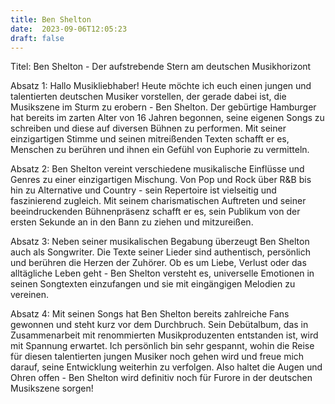 ```yaml
---
title: Ben Shelton
date:  2023-09-06T12:05:23
draft: false
---
```


Titel: Ben Shelton - Der aufstrebende Stern am deutschen Musikhorizont

Absatz 1: Hallo Musikliebhaber! Heute möchte ich euch einen jungen und talentierten deutschen Musiker vorstellen, der gerade dabei ist, die Musikszene im Sturm zu erobern - Ben Shelton. Der gebürtige Hamburger hat bereits im zarten Alter von 16 Jahren begonnen, seine eigenen Songs zu schreiben und diese auf diversen Bühnen zu performen. Mit seiner einzigartigen Stimme und seinen mitreißenden Texten schafft er es, Menschen zu berühren und ihnen ein Gefühl von Euphorie zu vermitteln.

Absatz 2: Ben Shelton vereint verschiedene musikalische Einflüsse und Genres zu einer einzigartigen Mischung. Von Pop und Rock über R&B bis hin zu Alternative und Country - sein Repertoire ist vielseitig und faszinierend zugleich. Mit seinem charismatischen Auftreten und seiner beeindruckenden Bühnenpräsenz schafft er es, sein Publikum von der ersten Sekunde an in den Bann zu ziehen und mitzureißen.

Absatz 3: Neben seiner musikalischen Begabung überzeugt Ben Shelton auch als Songwriter. Die Texte seiner Lieder sind authentisch, persönlich und berühren die Herzen der Zuhörer. Ob es um Liebe, Verlust oder das alltägliche Leben geht - Ben Shelton versteht es, universelle Emotionen in seinen Songtexten einzufangen und sie mit eingängigen Melodien zu vereinen.

Absatz 4: Mit seinen Songs hat Ben Shelton bereits zahlreiche Fans gewonnen und steht kurz vor dem Durchbruch. Sein Debütalbum, das in Zusammenarbeit mit renommierten Musikproduzenten entstanden ist, wird mit Spannung erwartet. Ich persönlich bin sehr gespannt, wohin die Reise für diesen talentierten jungen Musiker noch gehen wird und freue mich darauf, seine Entwicklung weiterhin zu verfolgen. Also haltet die Augen und Ohren offen - Ben Shelton wird definitiv noch für Furore in der deutschen Musikszene sorgen!